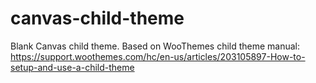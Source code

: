canvas-child-theme
==================

Blank Canvas child theme.
Based on WooThemes child theme manual:
https://support.woothemes.com/hc/en-us/articles/203105897-How-to-setup-and-use-a-child-theme